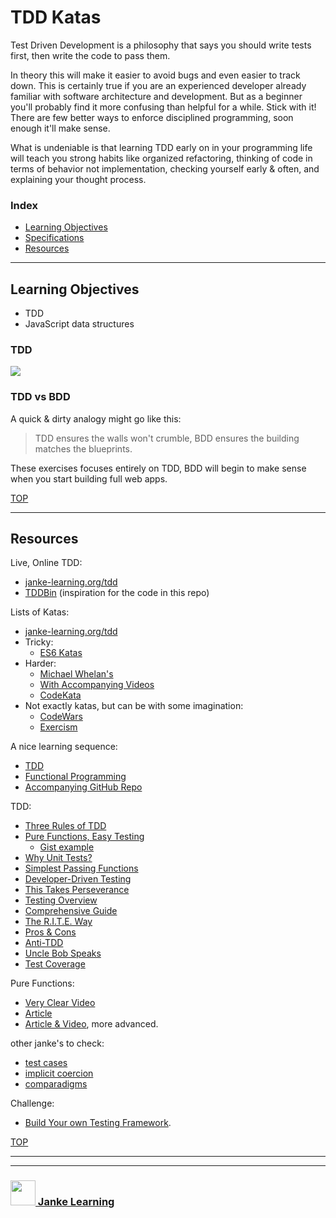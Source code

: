 # TDD Katas

Test Driven Development is a philosophy that says you should write tests first, then write the code to pass them.

In theory this will make it easier to avoid bugs and even easier to track down. This is certainly true if you are an experienced developer already familiar with software architecture and development.  But as a beginner you'll probably find it more confusing than helpful for a while.  Stick with it!  There are few better ways to enforce disciplined programming, soon enough it'll make sense.

What is undeniable is that learning TDD early on in your programming life will teach you strong habits like organized refactoring, thinking of code in terms of behavior not implementation, checking yourself early & often, and explaining your thought process.


### Index
* [Learning Objectives](#learning-objectives)
* [Specifications](#specifications)
* [Resources](#resources)

---

## Learning Objectives

* TDD
* JavaScript data structures

### TDD

![](https://www.allaboutcircuits.com/uploads/articles/red-green-refactor.png)


### TDD vs BDD

A quick & dirty analogy might go like this:

> TDD ensures the walls won't crumble, BDD ensures the building matches the blueprints.

These exercises focuses entirely on TDD, BDD will begin to make sense when you start building full web apps.

[TOP](#index)

---

## Resources


Live, Online TDD:
* [janke-learning.org/tdd](https://janke-learning.github.io/tdd)
* [TDDBin](http://tddbin.com) (inspiration for the code in this repo)

Lists of Katas:
* [janke-learning.org/tdd](https://janke-learning.github.io/tdd)
* Tricky:
  * [ES6 Katas](http://es6katas.org)
* Harder:
  * [Michael Whelan's](http://www.michael-whelan.net/code-katas-for-practicing-tdd/)
  * [With Accompanying Videos](http://www.codekatas.org)
  * [CodeKata](http://codekata.com)
* Not exactly katas, but can be with some imagination:
  * [CodeWars](https://www.codewars.com/)
  * [Exercism](https://github.com/exercism/javascript)

A nice learning sequence:
* [TDD](http://www.kaidez.com/learn-javascript-unit-testing/#review-james-code)
* [Functional Programming](https://jrsinclair.com/articles/2016/gentle-introduction-to-functional-javascript-intro/)
* [Accompanying GitHub Repo](https://github.com/kaidez/functional-programming-unit-testing)

TDD:
* [Three Rules of TDD](http://www.tddfellow.com/blog/2017/02/03/learning-test-driven-development-with-javascript-laws-of-tdd/)
* [Pure Functions, Easy Testing](https://github.com/foundersandcoders/ws-pure-functions-easy-testing)
  * [Gist example](https://gist.github.com/colevandersWands/d6e7a46c5872d309e3de4377c2c9c216)
* [Why Unit Tests?](https://www.youtube.com/watch?v=Eu35xM76kKY)
* [Simplest Passing Functions](https://github.com/elewa-academy/simplest-passing-functions)
* [Developer-Driven Testing](http://www.writemoretests.com/2011/09/test-driven-development-give-me-break.html)
* [This Takes Perseverance](https://www.youtube.com/watch?v=ib2Pt9_zciA)
* [Testing Overview](https://github.com/elewa-academy/testing-101)
* [Comprehensive Guide](https://github.com/mawrkus/js-unit-testing-guide)
* [The R.I.T.E. Way](https://medium.com/javascript-scene/tdd-the-rite-way-53c9b46f45e3)
* [Pros & Cons](https://www.quora.com/What-are-the-pros-and-cons-of-test-driven-development)
* [Anti-TDD](https://hackhands.com/dont-code-katas/)
* [Uncle Bob Speaks](https://www.youtube.com/watch?v=GvAzrC6-spQ)
* [Test Coverage](https://www.guru99.com/test-coverage-in-software-testing.html)


Pure Functions:
* [Very Clear Video](https://www.youtube.com/watch?v=AHbRVJzpB54)
* [Article](https://medium.com/@jamesjefferyuk/javascript-what-are-pure-functions-4d4d5392d49c)
* [Article & Video](https://medium.com/javascript-scene/master-the-javascript-interview-what-is-a-pure-function-d1c076bec976), more advanced.

other janke's to check:
* [test cases](https://github.com/janke-learning/test-cases)
* [implicit coercion](https://github.com/janke-learning/implicit-coercion)
* [comparadigms](https://github.com/janke-learning/comparadigms)

Challenge:
* [Build Your own Testing Framework](http://www.tddfellow.com/blog/2016/07/15/build-your-own-testing-framework/).


[TOP](#index)


___
___
### <a href="http://janke-learning.org" target="_blank"><img src="https://user-images.githubusercontent.com/18554853/50098409-22575780-021c-11e9-99e1-962787adaded.png" width="40" height="40"></img> Janke Learning</a>
